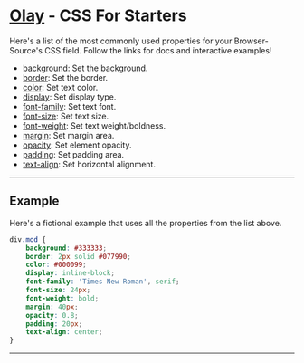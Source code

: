 # [Olay](./README.md) - CSS For Starters

Here's a list of the most commonly used properties for your Browser-Source's CSS field. Follow the links for docs and interactive examples!

- [background](https://developer.mozilla.org/en-US/docs/Web/CSS/background): Set the background.
- [border](https://developer.mozilla.org/en-US/docs/Web/CSS/border): Set the border.
- [color](https://developer.mozilla.org/en-US/docs/Web/CSS/color): Set text color.
- [display](https://developer.mozilla.org/en-US/docs/Web/CSS/display): Set display type.
- [font-family](https://developer.mozilla.org/en-US/docs/Web/CSS/font-family): Set text font.
- [font-size](https://developer.mozilla.org/en-US/docs/Web/CSS/font-size): Set text size.
- [font-weight](https://developer.mozilla.org/en-US/docs/Web/CSS/font-weight): Set text weight/boldness.
- [margin](https://developer.mozilla.org/en-US/docs/Web/CSS/margin): Set margin area.
- [opacity](https://developer.mozilla.org/en-US/docs/Web/CSS/opacity): Set element opacity.
- [padding](https://developer.mozilla.org/en-US/docs/Web/CSS/padding): Set padding area.
- [text-align](https://developer.mozilla.org/en-US/docs/Web/CSS/text-align): Set horizontal alignment.

---

## Example

Here's a fictional example that uses all the properties from the list above.

```css
div.mod {
    background: #333333;
    border: 2px solid #077990;
    color: #000099;
    display: inline-block;
    font-family: 'Times New Roman', serif;
    font-size: 24px;
    font-weight: bold;
    margin: 40px;
    opacity: 0.8;
    padding: 20px;
    text-align: center;
}
```

---
